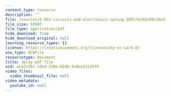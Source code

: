 ```yaml
---
content_type: resource
description: ''
file: /courses/6-002-circuits-and-electronics-spring-2007/ecb2cd8c1ded230e02409c0ee23126f9_JqvKtMNz3RQ.pdf
file_size: 52987
file_type: application/pdf
hide_download: true
hide_download_original: null
learning_resource_types: []
license: https://creativecommons.org/licenses/by-nc-sa/4.0/
ocw_type: OCWFile
resourcetype: Document
title: 3play pdf file
uid: ecb2cd8c-1ded-230e-0240-9c0ee23126f9
video_files:
  video_thumbnail_file: null
video_metadata:
  youtube_id: null
---
```


